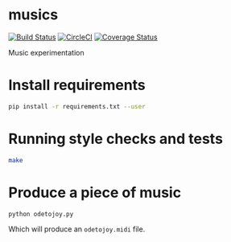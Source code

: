 # musics

[![Build Status](https://travis-ci.org/AaronRobson/musics.svg?branch=master)](https://travis-ci.org/AaronRobson/musics)
[![CircleCI](https://circleci.com/gh/AaronRobson/musics.svg?style=svg)](https://circleci.com/gh/AaronRobson/musics)
[![Coverage Status](https://coveralls.io/repos/github/AaronRobson/musics/badge.svg?branch=master)](https://coveralls.io/github/AaronRobson/musics?branch=master)

Music experimentation

# Install requirements
```bash
pip install -r requirements.txt --user
```

# Running style checks and tests
```bash
make
```

# Produce a piece of music
```bash
python odetojoy.py
```
Which will produce an `odetojoy.midi` file.
